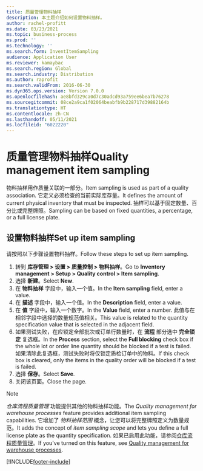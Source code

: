 ```yaml
---
title: 质量管理物料抽样
description: 本主题介绍如何设置物料抽样。
author: rachel-profitt
ms.date: 03/23/2021
ms.topic: business-process
ms.prod: ''
ms.technology: ''
ms.search.form: InventItemSampling
audience: Application User
ms.reviewer: kamaybac
ms.search.region: Global
ms.search.industry: Distribution
ms.author: raprofit
ms.search.validFrom: 2016-06-30
ms.dyn365.ops.version: Version 7.0.0
ms.openlocfilehash: ae8bfd329ca0d7c30adcd93a759ee6bea7b76278
ms.sourcegitcommit: 08ce2a9ca1f02064beabfb9b228717d39882164b
ms.translationtype: HT
ms.contentlocale: zh-CN
ms.lasthandoff: 05/11/2021
ms.locfileid: "6022220"
---
```

# <a name="quality-management-item-sampling"></a><span data-ttu-id="9f585-103">质量管理物料抽样</span><span class="sxs-lookup"><span data-stu-id="9f585-103">Quality management item sampling</span></span>

<span data-ttu-id="9f585-104">物料抽样用作质量关联的一部分。</span><span class="sxs-lookup"><span data-stu-id="9f585-104">Item sampling is used as part of a quality association.</span></span> <span data-ttu-id="9f585-105">它定义必须检查的当前实际库存量。</span><span class="sxs-lookup"><span data-stu-id="9f585-105">It defines the amount of current physical inventory that must be inspected.</span></span> <span data-ttu-id="9f585-106">抽样可以基于固定数量、百分比或完整牌照。</span><span class="sxs-lookup"><span data-stu-id="9f585-106">Sampling can be based on fixed quantities, a percentage, or a full license plate.</span></span>

## <a name="set-up-item-sampling"></a><span data-ttu-id="9f585-107">设置物料抽样</span><span class="sxs-lookup"><span data-stu-id="9f585-107">Set up item sampling</span></span>

<span data-ttu-id="9f585-108">请按照以下步骤设置物料抽样。</span><span class="sxs-lookup"><span data-stu-id="9f585-108">Follow these steps to set up item sampling.</span></span>

1. <span data-ttu-id="9f585-109">转到 **库存管理 \> 设置 \> 质量控制 \> 物料抽样**。</span><span class="sxs-lookup"><span data-stu-id="9f585-109">Go to **Inventory management \> Setup \> Quality control \> Item sampling**.</span></span>
1. <span data-ttu-id="9f585-110">选择 **新建**。</span><span class="sxs-lookup"><span data-stu-id="9f585-110">Select **New**.</span></span>
1. <span data-ttu-id="9f585-111">在 **物料抽样** 字段中，输入一个值。</span><span class="sxs-lookup"><span data-stu-id="9f585-111">In the **Item sampling** field, enter a value.</span></span>
1. <span data-ttu-id="9f585-112">在 **描述** 字段中，输入一个值。</span><span class="sxs-lookup"><span data-stu-id="9f585-112">In the **Description** field, enter a value.</span></span>
1. <span data-ttu-id="9f585-113">在 **值** 字段中，输入一个数字。</span><span class="sxs-lookup"><span data-stu-id="9f585-113">In the **Value** field, enter a number.</span></span> <span data-ttu-id="9f585-114">此值与在相邻字段中选择的数量规范值相关。</span><span class="sxs-lookup"><span data-stu-id="9f585-114">This value is related to the quantity specification value that is selected in the adjacent field.</span></span>
1. <span data-ttu-id="9f585-115">如果测试失败，在应锁定全部批次或订单行数量时，在 **流程** 部分选中 **完全锁定** 复选框。</span><span class="sxs-lookup"><span data-stu-id="9f585-115">In the **Process** section, select the **Full blocking** check box if the whole lot or order line quantity should be blocked if a test is failed.</span></span> <span data-ttu-id="9f585-116">如果清除此复选框，测试失败时将仅锁定质检订单中的物料。</span><span class="sxs-lookup"><span data-stu-id="9f585-116">If this check box is cleared, only the items in the quality order will be blocked if a test is failed.</span></span>
1. <span data-ttu-id="9f585-117">选择 **保存**。</span><span class="sxs-lookup"><span data-stu-id="9f585-117">Select **Save**.</span></span>
1. <span data-ttu-id="9f585-118">关闭该页面。</span><span class="sxs-lookup"><span data-stu-id="9f585-118">Close the page.</span></span>

> [!NOTE]
> <span data-ttu-id="9f585-119">*仓库流程质量管理* 功能提供其他的物料抽样功能。</span><span class="sxs-lookup"><span data-stu-id="9f585-119">The *Quality management for warehouse processes* feature provides additional item sampling capabilities.</span></span> <span data-ttu-id="9f585-120">它增加了 *物料抽样范围* 概念，让您可以将完整牌照定义为数量规范。</span><span class="sxs-lookup"><span data-stu-id="9f585-120">It adds the concept of *item sampling scope* and lets you define a full license plate as the quantity specification.</span></span> <span data-ttu-id="9f585-121">如果已启用此功能，请参阅[仓库流程质量管理](quality-management-for-warehouses-processes.md)。</span><span class="sxs-lookup"><span data-stu-id="9f585-121">If you've turned on this feature, see [Quality management for warehouse processes](quality-management-for-warehouses-processes.md).</span></span>

[!INCLUDE[footer-include](../../includes/footer-banner.md)]
